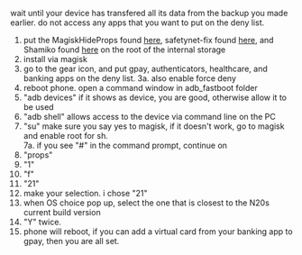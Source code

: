 wait until your device has transfered all its data from the backup you made earlier.
do not access any apps that you want to put on the deny list.

1. put the MagiskHideProps found [here](https://github.com/Magisk-Modules-Repo/MagiskHidePropsConf), safetynet-fix found [here](https://github.com/kdrag0n/safetynet-fix), and Shamiko found [here](https://github.com/LSPosed/LSPosed.github.io/releases) on the root of the internal storage
2. install via magisk
3. go to the gear icon, and put gpay, authenticators, healthcare, and banking apps on the deny list.
3a. also enable force deny
4. reboot phone.
open a command window in adb_fastboot folder
5. "adb devices" if it shows as device, you are good, otherwise allow it to be used
6. "adb shell" allows access to the device via command line on the PC
7. "su" make sure you say yes to magisk, if it doesn't work, go to magisk and enable root for sh.
<br>7a. if you see "#" in the command prompt, continue on
8. "props"
9. "1"
10. "f"
11. "21"
12. make your selection. i chose "21"
13. when OS choice pop up, select the one that is closest to the N20s current build version
22. "Y" twice.
23. phone will reboot, if you can add a virtual card from your banking app to gpay, then you are all set.

